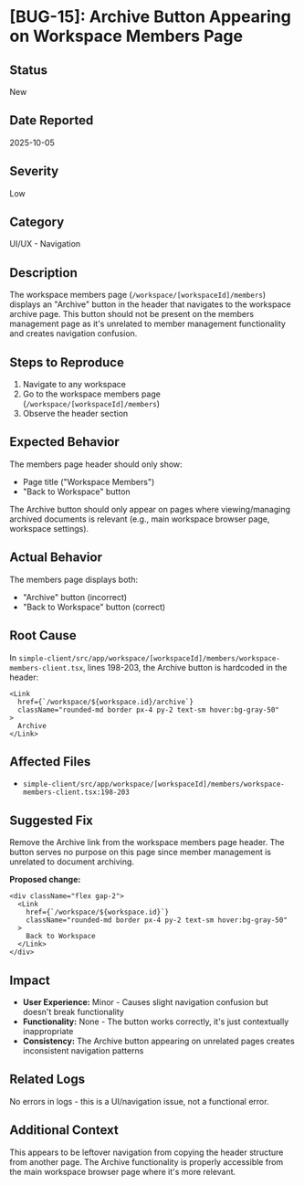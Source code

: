 # [BUG-15]: Archive Button Appearing on Workspace Members Page

## Status
New

## Date Reported
2025-10-05

## Severity
Low

## Category
UI/UX - Navigation

## Description
The workspace members page (`/workspace/[workspaceId]/members`) displays an "Archive" button in the header that navigates to the workspace archive page. This button should not be present on the members management page as it's unrelated to member management functionality and creates navigation confusion.

## Steps to Reproduce
1. Navigate to any workspace
2. Go to the workspace members page (`/workspace/[workspaceId]/members`)
3. Observe the header section

## Expected Behavior
The members page header should only show:
- Page title ("Workspace Members")
- "Back to Workspace" button

The Archive button should only appear on pages where viewing/managing archived documents is relevant (e.g., main workspace browser page, workspace settings).

## Actual Behavior
The members page displays both:
- "Archive" button (incorrect)
- "Back to Workspace" button (correct)

## Root Cause
In `simple-client/src/app/workspace/[workspaceId]/members/workspace-members-client.tsx`, lines 198-203, the Archive button is hardcoded in the header:

```tsx
<Link
  href={`/workspace/${workspace.id}/archive`}
  className="rounded-md border px-4 py-2 text-sm hover:bg-gray-50"
>
  Archive
</Link>
```

## Affected Files
- `simple-client/src/app/workspace/[workspaceId]/members/workspace-members-client.tsx:198-203`

## Suggested Fix
Remove the Archive link from the workspace members page header. The button serves no purpose on this page since member management is unrelated to document archiving.

**Proposed change:**
```tsx
<div className="flex gap-2">
  <Link
    href={`/workspace/${workspace.id}`}
    className="rounded-md border px-4 py-2 text-sm hover:bg-gray-50"
  >
    Back to Workspace
  </Link>
</div>
```

## Impact
- **User Experience:** Minor - Causes slight navigation confusion but doesn't break functionality
- **Functionality:** None - The button works correctly, it's just contextually inappropriate
- **Consistency:** The Archive button appearing on unrelated pages creates inconsistent navigation patterns

## Related Logs
No errors in logs - this is a UI/navigation issue, not a functional error.

## Additional Context
This appears to be leftover navigation from copying the header structure from another page. The Archive functionality is properly accessible from the main workspace browser page where it's more relevant.
